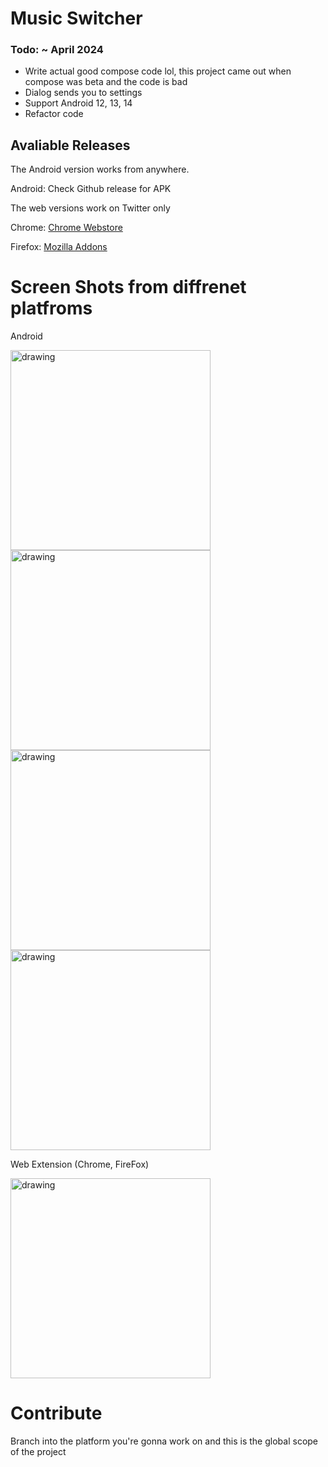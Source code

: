 # Music Switcher

### Todo: ~ April 2024

 - Write actual good compose code lol, this project came out when compose was beta and the code is bad
 - Dialog sends you to settings
 - Support Android 12, 13, 14
 - Refactor code




## Avaliable Releases


The Android version works from anywhere. 

Android: Check Github release for APK

The web versions work on Twitter only

Chrome: [Chrome Webstore](https://chrome.google.com/webstore/detail/twitter-music-provider/apkanldijkiplglkhjjajegljppgmgmj)

Firefox: [Mozilla Addons](https://addons.mozilla.org/en-US/firefox/addon/twitter-music-provider/)

# Screen Shots from diffrenet platfroms

Android

<img src="Assets/android1.png" alt="drawing" width="320"/>
<img src="Assets/android2.png" alt="drawing" width="320"/>
<img src="Assets/android3.jpg" alt="drawing" width="320"/>
<img src="Assets/android4.jpg" alt="drawing" width="320"/>

 Web Extension (Chrome, FireFox)

<img src="Assets/web_extension.png" alt="drawing" width="320"/>

# Contribute

Branch into the platform you're gonna work on and this is the global scope of the project
